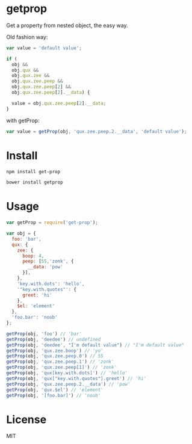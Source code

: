 # getprop

Get a property from nested object, the easy way.

Old fashion way:

```javascript
var value = 'default value';

if (
  obj &&
  obj.qux &&
  obj.qux.zee &&
  obj.qux.zee.peep &&
  obj.qux.zee.peep[2] &&
  obj.qux.zee.peep[2].__data) {

  value = obj.qux.zee.peep[2].__data;
}
```

with getProp:

```javascript
var value = getProp(obj, 'qux.zee.peep.2.__data', 'default value');
```

# Install

```bash
npm install get-prop
```

```bash
bower install getprop
```

# Usage

```javascript
var getProp = require('get-prop');

var obj = {
  foo: 'bar',
  qux: {
    zee: {
      boop: 4,
      peep: [55,'zonk', {
        __data: 'pow'
      }],
    },
    'key.with.dots': 'hello',
    '"key.with.quotes"': {
      greet: 'hi'
    },
    $el: 'element'
  },
  'foo.bar': 'noob'
};

getProp(obj, 'foo') // 'bar'
getProp(obj, 'deedee') // undefined
getProp(obj, 'deedee', "I'm default value") // "I'm default value"
getProp(obj, 'qux.zee.boop') // 'yo'
getProp(obj, 'qux.zee.peep.0') // 55
getProp(obj, 'qux.zee.peep.1') // 'zonk'
getProp(obj, 'qux.zee.peep[1]') // 'zonk'
getProp(obj, 'qux[key.with.dots]') // 'hello'
getProp(obj, 'qux["key.with.quotes"].greet') // 'hi'
getProp(obj, 'qux.zee.peep.2.__data') // 'pow'
getProp(obj, 'qux.$el') // 'element'
getProp(obj, '[foo.bar]') // 'noob'
```

# License

MIT
